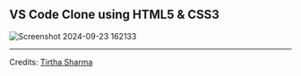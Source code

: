 ## VS Code Clone using HTML5 & CSS3

![Screenshot 2024-09-23 162133](https://github.com/user-attachments/assets/99b3698e-6d1b-4639-a448-6a2ffc74c292)

---

Credits: [Tirtha Sharma](https://github.com/genze121 "Tirtha Sharma")
